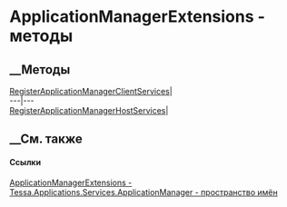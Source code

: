 # ApplicationManagerExtensions - методы
##  __Методы
[RegisterApplicationManagerClientServices](M_Tessa_Applications_Services_ApplicationManager_ApplicationManagerExtensions_RegisterApplicationManagerClientServices.htm)|  
---|---  
[RegisterApplicationManagerHostServices](M_Tessa_Applications_Services_ApplicationManager_ApplicationManagerExtensions_RegisterApplicationManagerHostServices.htm)|  
## __См. также
#### Ссылки
[ApplicationManagerExtensions -
](T_Tessa_Applications_Services_ApplicationManager_ApplicationManagerExtensions.htm)
[Tessa.Applications.Services.ApplicationManager - пространство
имён](N_Tessa_Applications_Services_ApplicationManager.htm)
